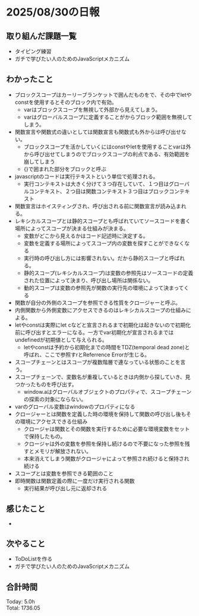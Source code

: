 # 2025/08/30の日報
## 取り組んだ課題一覧
* タイピング練習
* ガチで学びたい人のためのJavaScriptメカニズム
## わかったこと 
* ブロックスコープはカーリーブランケットで囲んだものをで、その中でletやconstを使用するとそのブロック内で有効。
  * varはブロックスコープを無視して外部から見えてしまう。
  * varはグローバルスコープに定義することがからブロック範囲を無視してしまう。
* 関数宣言や関数式の違いとしては関数宣言も関数式も外からは呼び出せない。
  * ブロックスコープを活かしていくにはconstやletを使用することvarは外から呼び出せてしまうのでブロックスコープの利点である、有効範囲を崩してしまう
  * {}で囲まれた部分をブロックと呼ぶ
* javascriptのコードは実行テキストという単位で処理される。
  * 実行コンテキストは大きく分けて３つ存在していて、１つ目はグローバルコンテキスト、２つ目は関数コンテキスト３つ目はブロックコンテキスト
* 関数宣言はホイスティングされ、呼び出される前に関数宣言が読み込まれる。
* レキシカルスコープとは静的スコープとも呼ばれていてソースコードを書く場所によってスコープが決まる仕組みが決まる。
  * 変数がどこから見えるかはコード記述時に決定する。
  * 変数を定義する場所によってスコープ内の変数を探すことができなくなる
  * 実行時の呼び出し方には影響されない。だから静的スコープと呼ばれる。
  * 静的スコープ(レキシカルスコープ)は変数の参照先はソースコードの定義された位置によって決まり、呼び出し場所は関係ない。
  * 動的スコープは変数の参照先が関数の実行先の環境によって決まってくる
* 関数が自分の外側のスコープを参照できる性質をクロージャーと呼ぶ。
* 内側関数から外側変数にアクセスできるのはレキシカルスコープの仕組みによる。
* letやconstは実際にlet cなどと宣言されるまで初期化は起きないので初期化前に呼び出すとエラーになる。一方でvar初期化が宣言されるまではundefinedが初期値として与えられる。
  * letやconstは予約から初期化までの時間をTDZ(temporal dead zone)と呼ばれ、ここで参照すrとReferrence Errorが生じる。
* スコープチェーンとはスコープが複数階層で連なっている状態のことを言う。
* スコープチェーンで、変数名が重複しているときは内側から探していき、見つかったものを呼び出す。
  * window.aはグローバルオブジェクトのプロパティで、スコープチェーンの探索の対象にならない。
* varのグローバル変数はwindowのプロパティになる
* クロージャーとは関数を定義した時の環境を保持して関数の呼び出し後もその環境にアクセスできる仕組み
  * クロージャは関数とその関数を実行するために必要な環境変数をセットで保持したもの。 
  * クロージャは外の変数を参照を保持し続けるので不要になった参照を残すとメモリが解放されない。
  * 本来消えてしまう関数がクロージャによって参照され続けると保持され続ける
* スコープとは変数を参照できる範囲のこと
* 即時関数は関数定義の際に一度だけ実行される関数
  * 実行結果が呼び出し元に返却される 
    

 
## 感じたこと
* 
## 次やること
* ToDoListを作る
* ガチで学びたい人のためのJavaScriptメカニズム
##  合計時間 
Today: 5.0h<br>
Total: 1736.05
